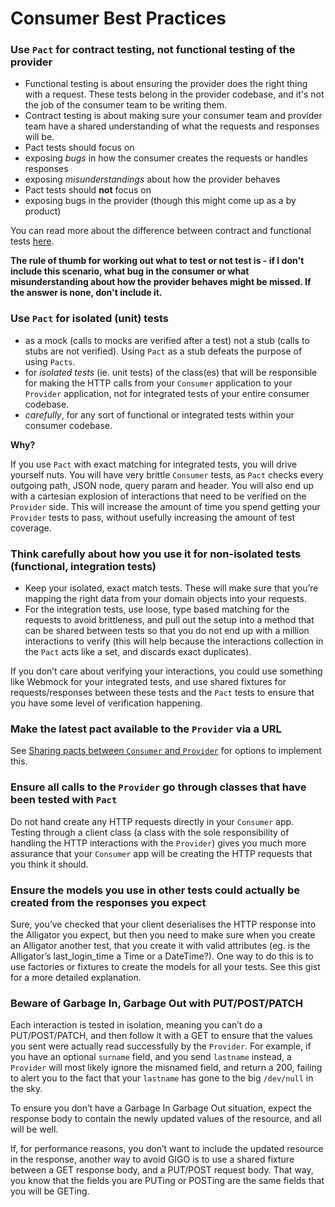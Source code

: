 # Consumer Best Practices

### Use `Pact` for contract testing, not functional testing of the provider
* Functional testing is about ensuring the provider does the right thing with a request. These tests belong in the provider codebase, and it's not the job of the consumer team to be writing them. 
* Contract testing is about making sure your consumer team and provider team have a shared understanding of what the requests and responses will be.
* Pact tests should focus on 
 * exposing _bugs_ in how the consumer creates the requests or handles responses
 * exposing _misunderstandings_ about how the provider behaves
* Pact tests should **not** focus on
 * exposing bugs in the provider (though this might come up as a by product)

You can read more about the difference between contract and functional tests [here](/documentation/contract_tests_not_functional_tests.html).

**The rule of thumb for working out what to test or not test is - if I don't include this scenario, what bug in the consumer or what misunderstanding about how the provider behaves might be missed. If the answer is none, don't include it.**

### Use `Pact` for isolated (unit) tests

* as a mock (calls to mocks are verified after a test) not a stub (calls to stubs are not verified). Using `Pact` as a stub defeats the purpose of using `Pacts`.
* for *isolated tests* (ie. unit tests) of the class(es) that will be responsible for making the HTTP calls from your `Consumer` application to your `Provider` application, not for integrated tests of your entire consumer codebase.
* *carefully*, for any sort of functional or integrated tests within your consumer codebase.

**Why?**

If you use `Pact` with exact matching for integrated tests, you will drive yourself nuts. You will have very brittle `Consumer` tests, as `Pact` checks every outgoing path, JSON node, query param and header. You will also end up with a cartesian explosion of interactions that need to be verified on the `Provider` side. This will increase the amount of time you spend getting your `Provider` tests to pass, without usefully increasing the amount of test coverage.

### Think carefully about how you use it for non-isolated tests (functional, integration tests)

* Keep your isolated, exact match tests. These will make sure that you’re mapping the right data from your domain objects into your requests.
* For the integration tests, use loose, type based matching for the requests to avoid brittleness, and pull out the setup into a method that can be shared between tests so that you do not end up with a million interactions to verify (this will help because the interactions collection in the `Pact` acts like a set, and discards exact duplicates).

If you don’t care about verifying your interactions, you could use something like Webmock for your integrated tests, and use shared fixtures for requests/responses between these tests and the `Pact` tests to ensure that you have some level of verification happening.

### Make the latest pact available to the `Provider` via a URL

See [Sharing pacts between `Consumer` and `Provider`](https://github.com/realestate-com-au/pact/wiki/Sharing-pacts-between-consumer-and-provider) for options to implement this.

### Ensure all calls to the `Provider` go through classes that have been tested with `Pact`

Do not hand create any HTTP requests directly in your `Consumer` app. Testing through a client class (a class with the sole responsibility of handling the HTTP interactions with the `Provider`) gives you much more assurance that your `Consumer` app will be creating the HTTP requests that you think it should.

### Ensure the models you use in other tests could actually be created from the responses you expect

Sure, you’ve checked that your client deserialises the HTTP response into the Alligator you expect, but then you need to make sure when you create an Alligator another test, that you create it with valid attributes (eg. is the Alligator’s last_login_time a Time or a DateTime?). One way to do this is to use factories or fixtures to create the models for all your tests. See this gist for a more detailed explanation.

### Beware of Garbage In, Garbage Out with PUT/POST/PATCH

Each interaction is tested in isolation, meaning you can’t do a PUT/POST/PATCH, and then follow it with a GET to ensure that the values you sent were actually read successfully by the `Provider`. For example, if you have an optional `surname` field, and you send `lastname` instead, a `Provider` will most likely ignore the misnamed field, and return a 200, failing to alert you to the fact that your `lastname` has gone to the big `/dev/null` in the sky.

To ensure you don’t have a Garbage In Garbage Out situation, expect the response body to contain the newly updated values of the resource, and all will be well.

If, for performance reasons, you don’t want to include the updated resource in the response, another way to avoid GIGO is to use a shared fixture between a GET response body, and a PUT/POST request body. That way, you know that the fields you are PUTing or POSTing are the same fields that you will be GETing.
